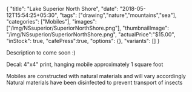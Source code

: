 {
  "title": "Lake Superior North Shore",
  "date": "2018-05-12T15:54:25+05:30",
  "tags": ["drawing","nature","mountains","sea"],
  "categories": ["Mobiles"],
  "images": ["/img/NSsuperior/SuperiorNorthShore.png"],
  "thumbnailImage": "/img/NSsuperior/SuperiorNorthShore.png",
  "actualPrice":"$15.00",
  "inStock": true,
  "cafePress":true,
  "options": {},
  "variants": []
}

Description to come soon :)

Decal: 4"x4" print, hanging mobile approximately 1 square foot

Mobiles are constructed with natural materials and will vary accordingly
Natural materials have been disinfected to prevent transport of insects
